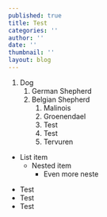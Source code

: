 ```yaml
---
published: true
title: Test
categories: ''
author: ''
date: ''
thumbnail: ''
layout: blog
---
```

1. Dog
   1. German Shepherd
   1. Belgian Shepherd
      1. Malinois
      1. Groenendael
      1. Test
      1. Test
      1. Tervuren

- List item
  - Nested item
    - Even more neste

<Notice>

  - Test
  - Test
  - Test

</Notice>

